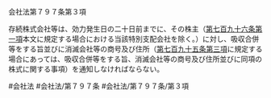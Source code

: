 会社法第７９７条第３項

存続株式会社等は、効力発生日の二十日前までに、その株主（[第七百九十六条第一項](会社法＿＿＿＿第７９６条第１項)本文に規定する場合における当該特別支配会社を除く。）に対し、吸収合併等をする旨並びに消滅会社等の商号及び住所（[第七百九十五条第三項](会社法＿＿＿＿第７９５条第３項)に規定する場合にあっては、吸収合併等をする旨、消滅会社等の商号及び住所並びに同項の株式に関する事項）を通知しなければならない。

#会社法
#会社法/第７９７条
#会社法/第７９７条/第３項
